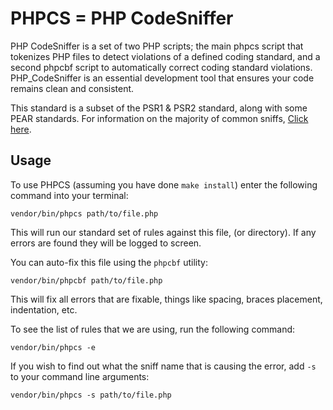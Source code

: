 # PHPCS = PHP CodeSniffer

PHP CodeSniffer is a set of two PHP scripts; the main phpcs script that tokenizes PHP files to detect
violations of a defined coding standard, and a second phpcbf script to automatically correct coding standard violations.
PHP_CodeSniffer is an essential development tool that ensures your code remains clean and consistent.

This standard is a subset of the PSR1 & PSR2 standard, along with some PEAR standards. For information on the majority of common sniffs, [Click here](http://edorian.github.io/php-coding-standard-generator/#phpcs).

## Usage

To use PHPCS (assuming you have done `make install`) enter the following command into your terminal:

`vendor/bin/phpcs path/to/file.php`

This will run our standard set of rules against this file, (or directory). If any errors are found they will be logged to screen.

You can auto-fix this file using the `phpcbf` utility:

`vendor/bin/phpcbf path/to/file.php`

This will fix all errors that are fixable, things like spacing, braces placement, indentation, etc.

To see the list of rules that we are using, run the following command:

`vendor/bin/phpcs -e`

If you wish to find out what the sniff name that is causing the error, add `-s` to your command line arguments:

`vendor/bin/phpcs -s path/to/file.php`

